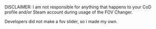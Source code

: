 DISCLAIMER: I am not responsible for anything that happens to your CoD profile and/or Steam account during usage of the FOV Changer.

Developers did not make a fov slider, so i made my own.
